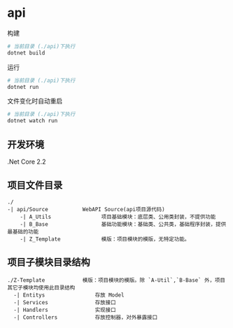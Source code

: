 # api

构建

```bash
# 当前目录 (./api)下执行
dotnet build
```

运行

```bash
# 当前目录 (./api)下执行
dotnet run
```

文件变化时自动重启

```bash
# 当前目录 (./api)下执行
dotnet watch run
```

## 开发环境  

.Net Core 2.2  

## 项目文件目录  

```text
./
-| api/Source           WebAPI Source(api项目源代码)
    -| A_Utils                项目基础模块：底层类、公用类封装，不提供功能
    -| B_Base                 基础功能模块：基础类、公共类，基础程序封装，提供最基础的功能
    -| Z_Template             模版：项目模块的模版，无特定功能。
```

## 项目子模块目录结构

```text
./Z-Template            模版：项目模块的模版。除 `A-Util`,`B-Base` 外，项目其它子模块均使用此目录结构
  -| Entitys                存放 Model
  -| Services               存放接口
  -| Handlers               实现接口
  -| Controllers            存放控制器，对外暴露接口
```
